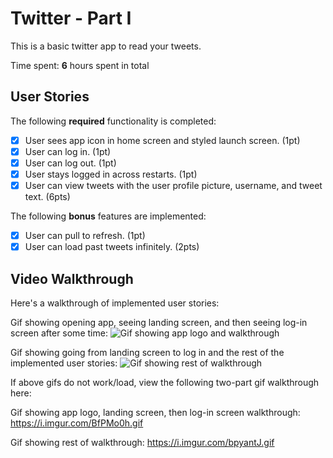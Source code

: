 # Twitter - Part I

This is a basic twitter app to read your tweets.

Time spent: **6** hours spent in total

## User Stories

The following **required** functionality is completed:

- [x] User sees app icon in home screen and styled launch screen. (1pt)
- [x] User can log in. (1pt)
- [x] User can log out. (1pt)
- [x] User stays logged in across restarts. (1pt)
- [x] User can view tweets with the user profile picture, username, and tweet text. (6pts)

The following **bonus** features are implemented:

- [x] User can pull to refresh. (1pt)
- [x] User can load past tweets infinitely. (2pts)

## Video Walkthrough

Here's a walkthrough of implemented user stories:

Gif showing opening app, seeing landing screen, and then seeing log-in screen after some time:
![Gif showing app logo and walkthrough](https://i.imgur.com/BfPMo0h.gif)

Gif showing going from landing screen to log in and the rest of the implemented user stories:
![Gif showing rest of walkthrough](https://i.imgur.com/bpyantJ.gif)


If above gifs do not work/load, view the following two-part gif walkthrough here:

Gif showing app logo, landing screen, then log-in screen walkthrough:
https://i.imgur.com/BfPMo0h.gif

Gif showing rest of walkthrough:
https://i.imgur.com/bpyantJ.gif
